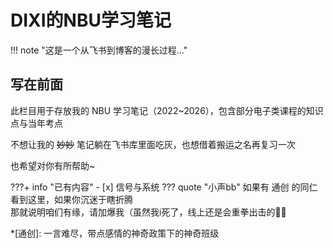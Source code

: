 

# DIXI的NBU学习笔记

<div id="progress-container">
  <div id="progress-bar"></div>
</div>

!!! note "这是一个从飞书到博客的漫长过程..."

## 写在前面  
  此栏目用于存放我的 NBU 学习笔记（2022~2026），包含部分电子类课程的知识点与当年考点  
  
  不想让我的 ~~妙妙~~ 笔记躺在飞书库里面吃灰，也想借着搬运之名再复习一次    
  
  也希望对你有所帮助~  

???+ info "已有内容"
    - [x] 信号与系统
??? quote "小声bb"
    如果有 通创 的同仁看到这里，如果你沉迷于瞎折腾  
    那就说明咱们有缘，请加爆我（虽然我i死了，线上还是会重拳出击的🧙‍♀️

*[通创]: 一言难尽，带点感情的神奇政策下的神奇班级